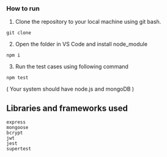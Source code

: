 ### How to run
1. Clone the repository to your local machine using git bash.
<pre><code>git clone 
</code></pre>

2. Open the folder in VS Code and install node_module
<pre><code>npm i
</code></pre>

3. Run the test cases using following command
<pre><code>npm test
</code></pre>

( Your system should have node.js and mongoDB ) 

## Libraries and frameworks used
<pre><code>express
mongoose
bcrypt
jwt
jest
supertest
</code></pre>
